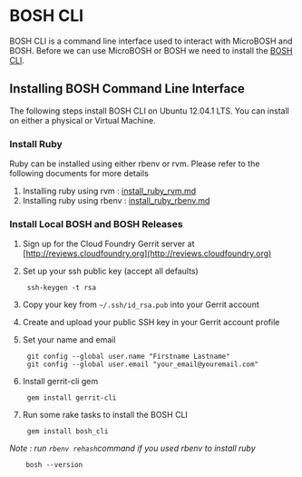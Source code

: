 # BOSH CLI #

BOSH CLI is a command line interface used to interact with MicroBOSH and BOSH. 
Before we can use MicroBOSH or BOSH we need to install the [BOSH CLI](#bosh-cli).

## Installing BOSH Command Line Interface ##

The following steps install BOSH CLI on Ubuntu 12.04.1 LTS. You can install on either a physical or Virtual Machine.

### Install Ruby ###

Ruby can be installed using either rbenv or rvm. Please refer to the following documents for more details

1. Installing ruby using rvm :  [install_ruby_rvm.md](https://github.com/cloudfoundry/oss-docs/blob/master/bosh/documentation/install_ruby_rvm.md)
2. Installing ruby using rbenv   :  [install_ruby_rbenv.md](https://github.com/cloudfoundry/oss-docs/blob/master/bosh/documentation/install_ruby_rbenv.md)


### Install Local BOSH and BOSH Releases ###

1. Sign up for the Cloud Foundry Gerrit server at [http://reviews.cloudfoundry.org](http://reviews.cloudfoundry.org)

1. Set up your ssh public key (accept all defaults)

		ssh-keygen -t rsa

1. Copy your key from `~/.ssh/id_rsa.pub` into your Gerrit account

1. Create and upload your public SSH key in your Gerrit account profile

1. Set your name and email

		git config --global user.name "Firstname Lastname"
		git config --global user.email "your_email@youremail.com"

1. Install gerrit-cli gem

		gem install gerrit-cli

1. Run some rake tasks to install the BOSH CLI

		gem install bosh_cli
	
_Note : run `rbenv rehash`command if you used rbenv to install ruby_
		
		bosh --version


